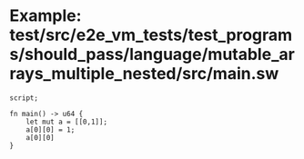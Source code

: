 # Example: test/src/e2e_vm_tests/test_programs/should_pass/language/mutable_arrays_multiple_nested/src/main.sw

```sway
script;

fn main() -> u64 {
    let mut a = [[0,1]];
    a[0][0] = 1;
    a[0][0]
}

```

